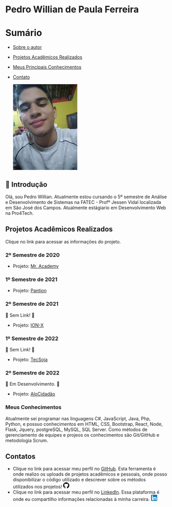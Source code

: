 # Pedro Willian de Paula Ferreira

# Sumário

* [Sobre o autor](#introdução)
* [Projetos Acadêmicos Realizados](#projetos-academicos-realizados)
* [Meus Principais Conhecimentos](#meus-conhecimentos)
* [Contato](#contatos)

  <td align="center">
      <a href="#">
        <img src="./docs/img/profile.jpeg" width="200px;" alt="Foto Perfil"/><br>
      </a>
    </td>
    
## 📝 Introdução
Olá, sou Pedro Willian. Atualmente estou cursando o 5º semestre de Análise e Desenvolvimento de Sistemas na FATEC - Profº Jessen Vidal localizada em São José dos Campos. Atualmente estágiario em Desenvolvimento Web na Pro4Tech.

## Projetos Acadêmicos Realizados
Clique no link para acessar as informações do projeto.

### 2º Semestre de 2020
* Projeto: [Mr. Academy]()


### 1º Semestre de 2021
*  Projeto: [Pantion]()


### 2º Semestre de 2021
🚧  Sem Link!  🚧
* Projeto: [ION-X]()


### 1º Semestre de 2022
🚧  Sem Link!  🚧
* Projeto: [TecSoja]()


### 2º Semestre de 2022
🚧  Em Desenvolvimento.  🚧
* Projeto: [AloCidadão]()


### Meus Conhecimentos
Atualmente sei programar nas linguagens C#, JavaScript, Java, Php, Python, e possuo conhecimentos em HTML, CSS, Bootstrap, React, Node, Flask, Jquery, postgreSQL, MySQL, SQL Server. Como métodos de gerenciamento de equipes e projeos os conhecimentos são Git/GitHub e metodologia Scrum.

## **Contatos**
* Clique no link para acessar meu perfil no [GitHub](https://github.com/pedrowil12). Esta ferramenta é onde realizo os uploads de projetos acadêmicos e pessoais, onde posso disponibilizar o código utilizado e descrever sobre os métodos utilizados nos projetos! <img src="./docs/img/github-icon.png"  width="19" height="19">
* Clique no link para acessar meu perfil no [LinkedIn](https://www.linkedin.com/in/pedro-ferreira-6a8417190/). Essa plataforma é onde eu compartilho informações relacionadas à minha carreira. <img src="./docs/img/linkedin-icon.png"  width="19" height="19">